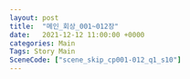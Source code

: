 ```yaml
---
layout: post
title:  "메인_회상_001~012장"
date:   2021-12-12 11:00:00 +0000
categories: Main
Tags: Story Main
SceneCode: ["scene_skip_cp001-012_q1_s10"]
---
```

